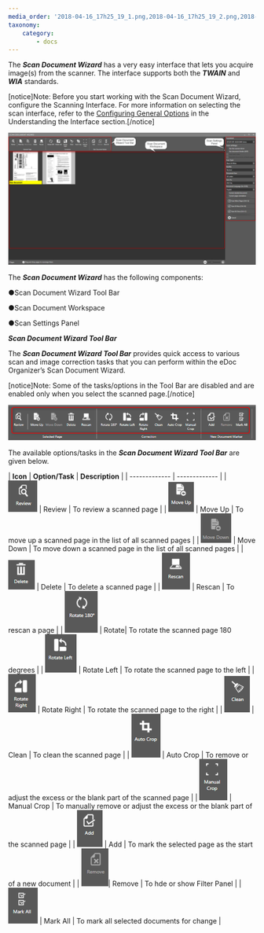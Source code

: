 ```yaml
---
media_order: '2018-04-16_17h25_19_1.png,2018-04-16_17h25_19_2.png,2018-04-16_17h25_19_001.png,2018-04-16_17h25_19_002.png,2018-04-16_17h25_19_003.png,2018-04-16_17h25_19_004.png,2018-04-16_17h25_19_005.png,2018-04-16_17h25_19_006.png,2018-04-16_17h25_19_007.png,2018-04-16_17h25_19_008.png,2018-04-16_17h25_19_009.png,2018-04-16_17h25_19_010.png,2018-04-16_17h25_19_011.png,2018-04-16_17h25_19_012.png,2018-04-16_17h25_19_013.png,2018-04-16_17h25_19_014.png'
taxonomy:
    category:
        - docs
---
```


The _**Scan Document Wizard**_ has a very easy interface that lets you acquire image(s) from the scanner. The interface supports both the _**TWAIN**_ and _**WIA**_ standards.

[notice]Note: Before you start working with the Scan Document Wizard, configure the Scanning Interface. For more information on selecting the scan interface, refer to the [Configuring General Options](https://help.edocorganizer.com/understanding-the-interface/configuring-general-options) in the Understanding the Interface section.[/notice]

![](2018-04-16_17h25_19_1.png)

The _**Scan Document Wizard**_ has the following components:

●Scan Document Wizard Tool Bar

●Scan Document Workspace

●Scan Settings Panel

_**Scan Document Wizard Tool Bar**_

The _**Scan Document Wizard Tool Bar**_ provides quick access to various scan and image correction tasks that you can perform within the eDoc Organizer’s Scan Document Wizard.
 
[notice]Note: Some of the tasks/options in the Tool Bar are disabled and are enabled only when you select the scanned page.[/notice]

![](2018-04-16_17h25_19_2.png)

The available options/tasks in the _**Scan Document Wizard Tool Bar**_ are given below.

| **Icon**  | **Option/Task** | **Description** |
| ------------- | ------------- |
| ![](2018-04-16_17h25_19_001.png) | Review | To review a scanned page |
| ![](2018-04-16_17h25_19_002.png) | Move Up | To move up a scanned page in the list of all scanned pages |
| ![](2018-04-16_17h25_19_003.png) | Move Down | To move down a scanned page in the list of all scanned pages |
| ![](2018-04-16_17h25_19_004.png) | Delete | To delete a scanned page |
| ![](2018-04-16_17h25_19_005.png) | Rescan  | To rescan a page |
| ![](2018-04-16_17h25_19_006.png) | Rotate| To rotate the scanned page 180 degrees |
| ![](2018-04-16_17h25_19_007.png) | Rotate Left | To rotate the scanned page to the left |
| ![](2018-04-16_17h25_19_008.png) | Rotate Right | To rotate the scanned page to the right |
| ![](2018-04-16_17h25_19_009.png) | Clean | To clean the scanned page |
| ![](2018-04-16_17h25_19_010.png) | Auto Crop  | To remove or adjust the excess or the blank part of the scanned page |
| ![](2018-04-16_17h25_19_011.png) | Manual Crop | To manually remove or adjust the excess or the blank part of the scanned page |
| ![](2018-04-16_17h25_19_012.png) | Add | To mark the selected page as the start of a new document |
| ![](2018-04-16_17h25_19_013.png)| Remove | To hde or show Filter Panel |
| ![](2018-04-16_17h25_19_014.png) | Mark All | To mark all selected documents for change |